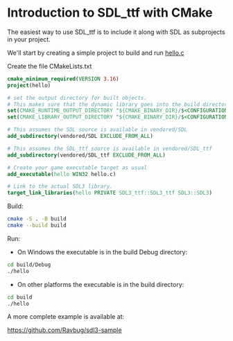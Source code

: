 
# Introduction to SDL_ttf with CMake

The easiest way to use SDL_ttf is to include it along with SDL as subprojects in your project.

We'll start by creating a simple project to build and run [hello.c](hello.c)

Create the file CMakeLists.txt
```cmake
cmake_minimum_required(VERSION 3.16)
project(hello)

# set the output directory for built objects.
# This makes sure that the dynamic library goes into the build directory automatically.
set(CMAKE_RUNTIME_OUTPUT_DIRECTORY "${CMAKE_BINARY_DIR}/$<CONFIGURATION>")
set(CMAKE_LIBRARY_OUTPUT_DIRECTORY "${CMAKE_BINARY_DIR}/$<CONFIGURATION>")

# This assumes the SDL source is available in vendored/SDL
add_subdirectory(vendored/SDL EXCLUDE_FROM_ALL)

# This assumes the SDL_ttf source is available in vendored/SDL_ttf
add_subdirectory(vendored/SDL_ttf EXCLUDE_FROM_ALL)

# Create your game executable target as usual
add_executable(hello WIN32 hello.c)

# Link to the actual SDL3 library.
target_link_libraries(hello PRIVATE SDL3_ttf::SDL3_ttf SDL3::SDL3)
```

Build:
```sh
cmake -S . -B build
cmake --build build
```

Run:
- On Windows the executable is in the build Debug directory:
```sh
cd build/Debug
./hello
``` 
- On other platforms the executable is in the build directory:
```sh
cd build
./hello
```

A more complete example is available at:

https://github.com/Ravbug/sdl3-sample

